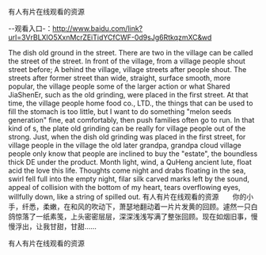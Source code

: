 有人有片在线观看的资源

--观看入口-：http://www.baidu.com/link?url=3VrBLXlO5XxnMcrZEiTidYCfCWF-0d9sJg6RtkqzmXC&wd

The dish old ground in the street.
There are two in the village can be called the street of the street.
In front of the village, from a village people shout street before;
A behind the village, village streets after people shout.
The streets after former street than wide, straight, surface smooth, more popular, the village people some of the larger action or what Shared JiaShenEr, such as the old grinding, were placed in the first street.
At that time, the village people home food co., LTD., the things that can be used to fill the stomach is too little, but I want to do something "melon seeds generation" fine, eat comfortably, then push families often go to run.
In that kind of s, the plate old grinding can be really for village people out of the strong.
Just, when the dish old grinding was placed in the first street, for village people in the village the old later grandpa, grandpa cloud village people only know that people are inclined to buy the "estate", the boundless thick DE under the product.
Month light, wind, a QuHeng ancient lute, float acid the love this life.
Thoughts come night and drabs floating in the sea, swirl fell full into the empty night, filar silk carved marks left by the sound, appeal of collision with the bottom of my heart, tears overflowing eyes, willfully down, like a string of spilled out.
有人有片在线观看的资源　　你的小手，纤悉，柔嫩，在和风的吹动下，萧瑟地翻动着一片片发黄的回顾。遽然一只白鸽惊落了一纸素笺，上头密密层层，深深浅浅写满了整张回顾。现在如烟旧事，慢慢浮出，让我甘甜，甘甜……

有人有片在线观看的资源
